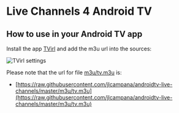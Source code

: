 # Live Channels 4 Android TV

## How to use in your Android TV app

Install the app [TVirl](https://play.google.com/store/apps/details?id=by.stari4ek.tvirl&hl=en) and add the m3u url into the sources:

![TVirl settings](https://lh3.googleusercontent.com/-bEBDgFpKoKGDowBnSY0ixIizzj19w9KfTWSt2EUcD-BNnPhBz-u_b047eZKkLTqZXI=w1966-h1482-rw)

Please note that the url for file [m3u/tv.m3u](m3u/tv.m3u) is:

- [https://raw.githubusercontent.com/jlcampana/androidtv-live-channels/master/m3u/tv.m3u](https://raw.githubusercontent.com/jlcampana/androidtv-live-channels/master/m3u/tv.m3u)
